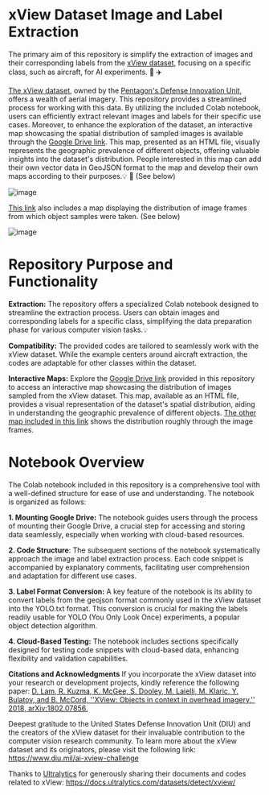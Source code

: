 # xView Dataset Image and Label Extraction

The primary aim of this repository is simplify the extraction of images and their corresponding labels from the [xView dataset](http://xviewdataset.org/), focusing on a specific class, such as aircraft, for AI experiments.  🚀 ✈️ 

[The xView dataset](http://xviewdataset.org/), owned by the [Pentagon's Defense Innovation Unit](https://www.diu.mil/), offers a wealth of aerial imagery. This repository provides a streamlined process for working with this data. By utilizing the included Colab notebook, users can efficiently extract relevant images and labels for their specific use cases.  Moreover, to enhance the exploration of the dataset, an interactive map showcasing the spatial distribution of sampled images is available through the [Google Drive link](https://drive.google.com/drive/folders/1NWVTR3cepFSr98cB202ncT_qcZjwCwSG?usp=sharing). This map, presented as an HTML file, visually represents the geographic prevalence of different objects, offering valuable insights into the dataset's distribution. People interested in this map can add their own vector data in GeoJSON format to the map and develop their own maps according to their purposes.💡 🚀 (See below)

![image](https://github.com/dilsadunsal/xview_du/assets/77750296/30810b73-ca03-4213-9d3c-a06fd80acd30)




[This link](https://dilsadunsal.github.io/xview_du/) also includes a map displaying the distribution of image frames from which object samples were taken. (See below)

![image](https://github.com/dilsadunsal/xview_du/assets/77750296/a2618c6d-dabd-44cd-9ee9-19f3c51c12b2)


# Repository Purpose and Functionality

**Extraction:** The repository offers a specialized Colab notebook designed to streamline the extraction process. Users can obtain images and corresponding labels for a specific class, simplifying the data preparation phase for various computer vision tasks.💡

**Compatibility:** The provided codes are tailored to seamlessly work with the xView dataset. While the example centers around aircraft extraction, the codes are adaptable for other classes within the dataset.

**Interactive Maps:** Explore the [Google Drive link](https://drive.google.com/drive/folders/1NWVTR3cepFSr98cB202ncT_qcZjwCwSG?usp=sharing) provided in this repository to access an interactive map showcasing the distribution of images sampled from the xView dataset. This map, available as an HTML file, provides a visual representation of the dataset's spatial distribution, aiding in understanding the geographic prevalence of different objects. [The other map included in this link](https://dilsadunsal.github.io/xview_du/) shows the distribution roughly through the image frames.

# Notebook Overview

The Colab notebook included in this repository is a comprehensive tool with a well-defined structure for ease of use and understanding. The notebook is organized as follows:

**1. Mounting Google Drive:** The notebook guides users through the process of mounting their Google Drive, a crucial step for accessing and storing data seamlessly, especially when working with cloud-based resources.

**2. Code Structure**: The subsequent sections of the notebook systematically approach the image and label extraction process. Each code snippet is accompanied by explanatory comments, facilitating user comprehension and adaptation for different use cases.

**3. Label Format Conversion:** A key feature of the notebook is its ability to convert labels from the geojson format commonly used in the xView dataset into the YOLO.txt format. This conversion is crucial for making the labels readily usable for YOLO (You Only Look Once) experiments, a popular object detection algorithm.

**4. Cloud-Based Testing:** The notebook includes sections specifically designed for testing code snippets with cloud-based data, enhancing flexibility and validation capabilities.

**Citations and Acknowledgments**
If you incorporate the xView dataset into your research or development projects, kindly reference the following paper:
[D. Lam, R. Kuzma, K. McGee, S. Dooley, M. Laielli, M. Klaric, Y. Bulatov, and B. McCord, ''XView: Objects in context in overhead imagery,'' 2018, arXiv:1802.07856.](https://arxiv.org/pdf/1802.07856.pdf)

Deepest gratitude to the United States Defense Innovation Unit (DIU) and the creators of the xView dataset for their invaluable contribution to the computer vision research community. To learn more about the xView dataset and its originators, please visit the following link: https://www.diu.mil/ai-xview-challenge

Thanks to [Ultralytics](https://www.ultralytics.com/) for generously sharing their documents and codes related to xView: https://docs.ultralytics.com/datasets/detect/xview/

